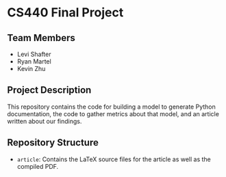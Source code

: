 # CS440 Final Project

## Team Members
- Levi Shafter
- Ryan Martel
- Kevin Zhu

## Project Description
This repository contains the code for building a model to generate Python documentation, the code to gather metrics about that model, and an article written about our findings.

## Repository Structure
- `article`: Contains the LaTeX source files for the article as well as the compiled PDF.
